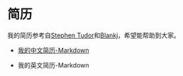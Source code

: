 # 简历

我的简历参考自[Stephen Tudor](https://github.com/smt/resume)和[Blankj](https://github.com/Blankj/resume)，希望能帮助到大家。 

* [我的中文简历-Markdown](https://github.com/DexterLin007/dexter_resume/blob/master/resume-master/resume-cn.md)

* 我的英文简历-Markdown

